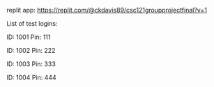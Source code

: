 replit app: https://replit.com/@ckdavis89/csc121groupprojectfinal?v=1

List of test logins:

ID: 1001 Pin: 111

ID: 1002 Pin: 222

ID: 1003 Pin: 333

ID: 1004 Pin: 444
